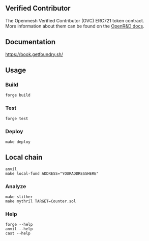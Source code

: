 ## Verified Contributor

The Openmesh Verified Contributor (OVC) ERC721 token contract.  
More information about them can be found on the [OpenR&D docs](https://open-mesh.gitbook.io/l3a-dao-documentation/about/verified-contributors).  

## Documentation

https://book.getfoundry.sh/

## Usage

### Build

```shell
forge build
```

### Test

```shell
forge test
```

### Deploy

```shell
make deploy
```

## Local chain

```shell
anvil
make local-fund ADDRESS="YOURADDRESSHERE"
```

### Analyze

```shell
make slither
make mythril TARGET=Counter.sol
```

### Help

```shell
forge --help
anvil --help
cast --help
```
